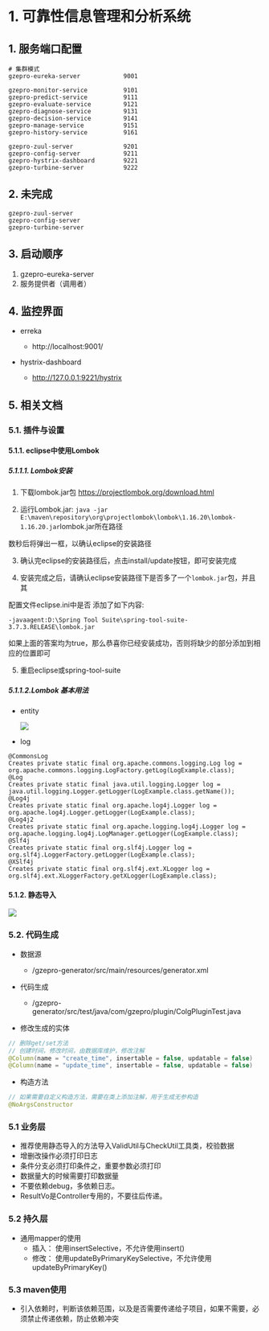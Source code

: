 # 1. 可靠性信息管理和分析系统

## 1. 服务端口配置

```shell
# 集群模式
gzepro-eureka-server			9001

gzepro-monitor-service			9101
gzepro-predict-service			9111
gzepro-evaluate-service			9121
gzepro-diagnose-service			9131
gzepro-decision-service  		9141
gzepro-manage-service			9151
gzepro-history-service			9161

gzepro-zuul-server				9201
gzepro-config-server			9211
gzepro-hystrix-dashboard		9221
gzepro-turbine-server			9222
```

## 2. 未完成

```shell
gzepro-zuul-server
gzepro-config-server
gzepro-turbine-server
```

## 3. 启动顺序

1. gzepro-eureka-server
2. 服务提供者（调用者）

## 4. 监控界面

- erreka
	- http://localhost:9001/
	
- hystrix-dashboard
	- http://127.0.0.1:9221/hystrix
	
## 5. 相关文档

### 5.1. 插件与设置
#### 5.1.1. eclipse中使用Lombok

##### 5.1.1.1. Lombok安装

1. 下载lombok.jar包 https://projectlombok.org/download.html

2. 运行Lombok.jar: 
     `java -jar E:\maven\repository\org\projectlombok\lombok\1.16.20\lombok-1.16.20.jar`lombok.jar所在路径

  数秒后将弹出一框，以确认eclipse的安装路径

3. 确认完eclipse的安装路径后，点击install/update按钮，即可安装完成

4. 安装完成之后，请确认eclipse安装路径下是否多了一个`lombok.jar`包，并且其

  配置文件eclipse.ini中是否 添加了如下内容: 

   `-javaagent:D:\Spring Tool Suite\spring-tool-suite-3.7.3.RELEASE\lombok.jar`

  如果上面的答案均为true，那么恭喜你已经安装成功，否则将缺少的部分添加到相应的位置即可

5. 重启eclipse或spring-tool-suite

##### 5.1.1.2.Lombok 基本用法

- entity

  ![](http://ww1.sinaimg.cn/large/005PjuVtgy1fqs7fgrptvj30fh0asmx7.jpg)

- log

```
@CommonsLog  
Creates private static final org.apache.commons.logging.Log log = org.apache.commons.logging.LogFactory.getLog(LogExample.class);  
@Log  
Creates private static final java.util.logging.Logger log = java.util.logging.Logger.getLogger(LogExample.class.getName());  
@Log4j  
Creates private static final org.apache.log4j.Logger log = org.apache.log4j.Logger.getLogger(LogExample.class);  
@Log4j2  
Creates private static final org.apache.logging.log4j.Logger log = org.apache.logging.log4j.LogManager.getLogger(LogExample.class);  
@Slf4j  
Creates private static final org.slf4j.Logger log = org.slf4j.LoggerFactory.getLogger(LogExample.class);  
@XSlf4j  
Creates private static final org.slf4j.ext.XLogger log = org.slf4j.ext.XLoggerFactory.getXLogger(LogExample.class);  
```
#### 5.1.2. 静态导入
![](http://ww1.sinaimg.cn/large/005PjuVtgy1fs9od0j5i9j30xe0immxi.jpg)

### 5.2. 代码生成

- 数据源
	- /gzepro-generator/src/main/resources/generator.xml
	
- 代码生成
	- /gzepro-generator/src/test/java/com/gzepro/plugin/ColgPluginTest.java
	
- 修改生成的实体

```java
// 删除get/set方法
// 创建时间，修改时间，由数据库维护，修改注解
@Column(name = "create_time", insertable = false, updatable = false)
@Column(name = "update_time", insertable = false, updatable = false)
```

- 构造方法

```java
// 如果需要自定义构造方法，需要在类上添加注解，用于生成无参构造
@NoArgsConstructor
```

### 5.1 业务层

- 推荐使用静态导入的方法导入ValidUtil与CheckUtil工具类，校验数据
- 增删改操作必须打印日志
- 条件分支必须打印条件之，重要参数必须打印
- 数据量大的时候需要打印数据量
- 不要依赖debug，多依赖日志。
- ResultVo是Controller专用的，不要往后传递。

### 5.2 持久层

- 通用mapper的使用
  - 插入： 使用insertSelective，不允许使用insert()
  - 修改： 使用updateByPrimaryKeySelective，不允许使用updateByPrimaryKey()

### 5.3 maven使用

- 引入依赖时，判断该依赖范围，以及是否需要传递给子项目，如果不需要，必须禁止传递依赖，防止依赖冲突